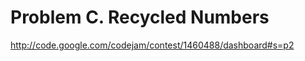 Problem C. Recycled Numbers
===========================

http://code.google.com/codejam/contest/1460488/dashboard#s=p2
